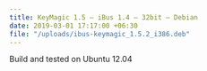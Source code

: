 ```yaml
---
title: KeyMagic 1.5 – iBus 1.4 – 32bit – Debian
date: 2019-03-01 17:17:00 +06:30
file: "/uploads/ibus-keymagic_1.5.2_i386.deb"
---
```


Build and tested on Ubuntu 12.04